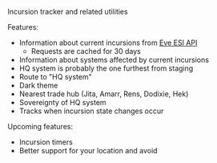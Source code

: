 Incursion tracker and related utilities

Features:
  * Information about current incursions from [Eve ESI API](https://esi.evetech.net/ui/)
    * Requests are cached for 30 days
  * Information about systems affected by current incursions
  * HQ system is probably the one furthest from staging
  * Route to "HQ system"
  * Dark theme
  * Nearest trade hub (Jita, Amarr, Rens, Dodixie, Hek)
  * Sovereignty of HQ system
  * Tracks when incursion state changes occur

Upcoming features:
  * Incursion timers
  * Better support for your location and avoid
